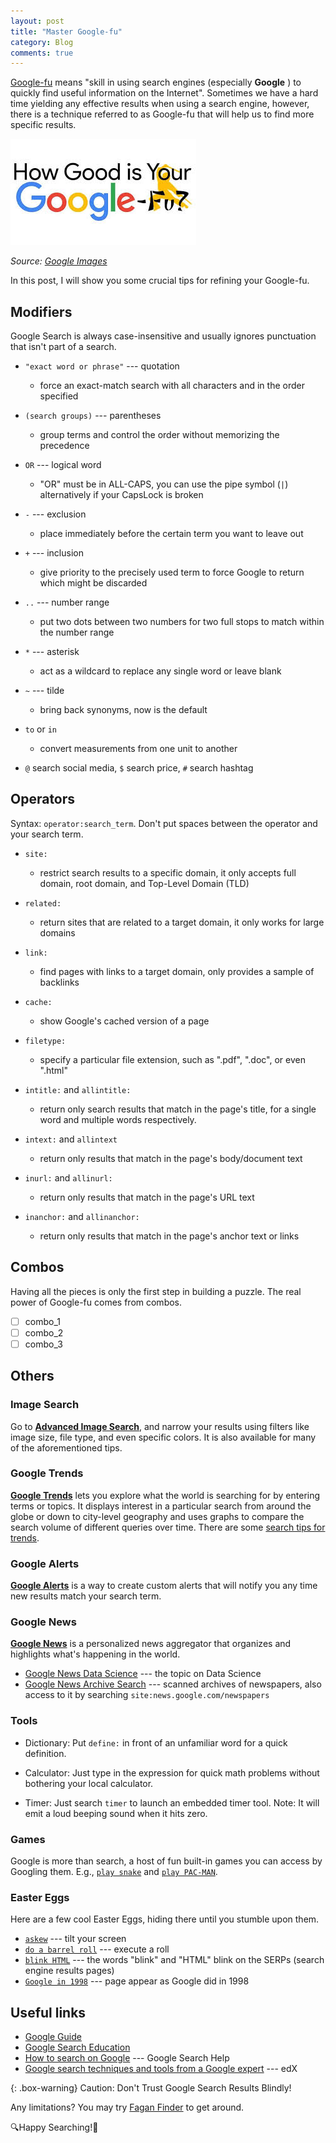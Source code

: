```yaml
---
layout: post
title: "Master Google-fu"
category: Blog
comments: true
---
```


[Google-fu](https://en.wiktionary.org/wiki/Google-fu) means "skill in using search engines (especially **Google** ) to quickly find useful information on the Internet". Sometimes we have a hard time yielding any effective results when using a search engine, however, there is a technique referred to as Google-fu that will help us to find more specific results.

![google-fu](/blog/assets/images/google-fu.jpg)

<cite>Source: [Google Images](https://www.google.com/imghp)</cite>

In this post, I will show you some crucial tips for refining your Google-fu.

## Modifiers

Google Search is always case-insensitive and usually ignores punctuation that isn't part of a search.

+ `"exact word or phrase"` --- quotation
  - force an exact-match search with all characters and in the order specified

+ `(search groups)` --- parentheses
  - group terms and control the order without memorizing the precedence

+ `OR` --- logical word
  - "OR" must be in ALL-CAPS, you can use the pipe symbol (`|`) alternatively if your CapsLock is broken

+ `-` --- exclusion
  - place immediately before the certain term you want to leave out

+ `+` --- inclusion
  - give priority to the precisely used term to force Google to return which might be discarded

+ `..` --- number range
  - put two dots between two numbers for two full stops to match within the number range

+ `*` --- asterisk
  - act as a wildcard to replace any single word or leave blank

+ `~` --- tilde
  - bring back synonyms, now is the default

+ `to` or `in`
  - convert measurements from one unit to another

+ `@` search social media, `$` search price, `#` search hashtag

## Operators

Syntax: `operator:search_term`. Don't put spaces between the operator and your search term.

+ `site:`
  - restrict search results to a specific domain, it only accepts full domain, root domain, and Top-Level Domain (TLD)

+ `related:`
  - return sites that are related to a target domain, it only works for large domains

+ `link:`
  - find pages with links to a target domain, only provides a sample of backlinks

+ `cache:`
  - show Google's cached version of a page

+ `filetype:`
  - specify a particular file extension, such as ".pdf", ".doc", or even ".html"

+ `intitle:` and `allintitle:`
  - return only search results that match in the page's title, for a single word and multiple words respectively.

+ `intext:` and `allintext`
  - return only results that match in the page's body/document text

+ `inurl:` and `allinurl:`
  - return only results that match in the page's URL text

+ `inanchor:` and `allinanchor:`
  - return only results that match in the page's anchor text or links

## Combos

Having all the pieces is only the first step in building a puzzle. The real power of Google-fu comes from combos.

- [ ] combo_1
- [ ] combo_2
- [ ] combo_3

## Others

### Image Search

Go to [**Advanced Image Search**](https://google.com/advanced_image_search), and narrow your results using filters like image size, file type, and even specific colors. It is also available for many of the aforementioned tips.

### Google Trends

[**Google Trends**](https://trends.google.com/) lets you explore what the world is searching for by entering terms or topics. It displays interest in a particular search from around the globe or down to city-level geography and uses graphs to compare the search volume of different queries over time. There are some [search tips for trends](https://support.google.com/trends/answer/4359582).

### Google Alerts

[**Google Alerts**](https://alerts.google.com/) is a way to create custom alerts that will notify you any time new results match your search term.

### Google News

[**Google News**](https://news.google.com/) is a personalized news aggregator that organizes and highlights what's happening in the world.

- [Google News Data Science](https://news.google.com/topics/CAAqJAgKIh5DQkFTRUFvS0wyMHZNR3AwTTE5eE14SUNaVzRvQUFQAQ?hl=en-US&gl=US&ceid=US%3Aen) --- the topic on Data Science
- [Google News Archive Search](https://news.google.com/newspapers) --- scanned archives of newspapers, also access to it by searching `site:news.google.com/newspapers`

### Tools

- Dictionary: Put `define:` in front of an unfamiliar word for a quick definition.

- Calculator: Just type in the expression for quick math problems without bothering your local calculator.

- Timer: Just search `timer` to launch an embedded timer tool. Note: It will emit a loud beeping sound when it hits zero.

### Games

Google is more than search, a host of fun built-in games you can access by Googling them. E.g., [`play snake`](https://www.google.com/search?q=play%20snake) and [`play PAC-MAN`](https://www.google.com/search?q=play%20PAC-MAN).


### Easter Eggs

Here are a few cool Easter Eggs, hiding there until you stumble upon them.

- [`askew`](https://www.google.com/search?q=askew) --- tilt your screen
- [`do a barrel roll`](https://www.google.com/search?q=do+a+barrel+roll) --- execute a roll
- [`blink HTML`](https://www.google.com/search?q=blink+HTML) --- the words "blink" and "HTML" blink on the SERPs (search engine results pages)
- [`Google in 1998`](https://www.google.com/search?q=Google+in+1998) --- page appear as Google did in 1998

## Useful links

- [Google Guide](http://www.googleguide.com/)
- [Google Search Education](https://www.google.com/insidesearch/searcheducation/index.html)
- [How to search on Google](https://support.google.com/websearch/answer/134479) --- Google Search Help
- [Google search techniques and tools from a Google expert](https://www.edx.org/xseries/google-power-searching-with-google) --- edX

{: .box-warning}
Caution: Don't Trust Google Search Results Blindly!

Any limitations? You may try [Fagan Finder](https://www.faganfinder.com/) to get around.

🔍Happy Searching!🔎